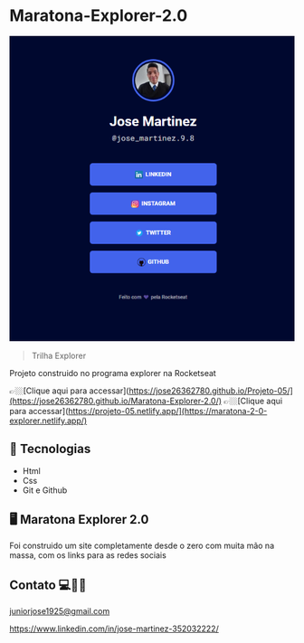 # Maratona-Explorer-2.0


![preview](./maratona%20explorer%202.0.png)


> Trilha Explorer 

Projeto construido no programa explorer na Rocketseat

👉🏼[Clique aqui para accessar](https://jose26362780.github.io/Projeto-05/](https://jose26362780.github.io/Maratona-Explorer-2.0/)
👉🏼[Clique aqui para accessar](https://projeto-05.netlify.app/](https://maratona-2-0-explorer.netlify.app/)



##  🔧 Tecnologias


- Html 
- Css
- Git e Github

##  🖥️ Maratona Explorer 2.0


Foi construido um site completamente desde o zero com muita mão na massa, com os links para as redes sociais 



## Contato 💻🧑‍💻 

juniorjose1925@gmail.com


https://www.linkedin.com/in/jose-martinez-352032222/
